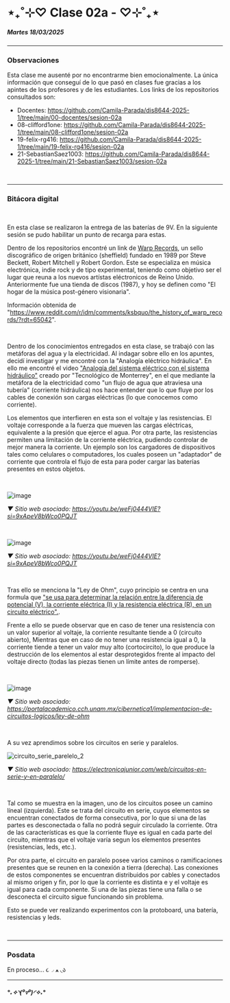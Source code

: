 # ⋆₊˚⊹♡ Clase 02a -  ♡⊹˚₊⋆

##### _Martes 18/03/2025_

***

### Observaciones

<!---Recordar para programar "md" (markdown): 
- https://github.com/adam-p/markdown-here/wiki/Markdown-Cheatsheet 
- https://www.markdownguide.org/basic-syntax/
- El Domingo 30 de marzo cumplí 25... no se porqué me gustaría sentirme orgullosa de ello, que se me reconociera --->

Esta clase me ausenté por no encontrarme bien emocionalmente.
La única información que conseguí de lo que pasó en clases fue gracias a los apintes de los profesores y de les estudiantes.
Los links de los repositorios consultados son:

- Docentes: https://github.com/Camila-Parada/dis8644-2025-1/tree/main/00-docentes/sesion-02a
- 08-clifford1one: https://github.com/Camila-Parada/dis8644-2025-1/tree/main/08-clifford1one/sesion-02a
- 19-felix-rg416:  https://github.com/Camila-Parada/dis8644-2025-1/tree/main/19-felix-rg416/sesion-02a
- 21-SebastianSaez1003: https://github.com/Camila-Parada/dis8644-2025-1/tree/main/21-SebastianSaez1003/sesion-02a
 
<br>

***

### Bitácora digital

<br>


En esta clase se realizaron la entrega de las baterías de 9V. En la siguiente sesión se pudo habilitar un punto de recarga para estas.

Dentro de los repositorios encontré un link de [Warp Records](https://warp.net/), un sello discográfico de origen británico (sheffield) fundado en 1989 por  Steve Beckett, Robert Mitchell y Robert Gordon. Este se especializa en música electrónica, indie rock y de tipo experimental, teniendo como objetivo ser el lugar que reuna a los nuevos artístas eléctronicos de Reino Unido. Anteriormente fue una tienda de discos (1987), y hoy se definen como "El hogar de la música post-género visionaria".

Información obtenida de "https://www.reddit.com/r/idm/comments/ksbquo/the_history_of_warp_records/?rdt=65042".

<br>

Dentro de los conocimientos entregados en esta clase, se trabajó con las metáforas del agua y la electricidad. Al indagar sobre ello en los apuntes, decidí investigar y me encontré con la "Analogía eléctrico hidráulica". En ello me encontré el video ["Analogía del sistema eléctrico con el sistema hidráulico"](https://www.youtube.com/watch?v=weFj0444VIE) creado por "Tecnológico de Monterrey", en el que mediante la metáfora de la electricidad como "un flujo de agua que atraviesa una tubería" (corriente hidráulica) nos hace entender que lo que fluye por los cables de conexión son cargas eléctricas (lo que conocemos como corriente). 

Los elementos que interfieren en esta son el voltaje y las resistencias. El voltaje corresponde a la fuerza que mueven las cargas eléctricas, equivalente a la presión que ejerce el agua. Por otra parte, las resistencias permiten una limitación de la corriente eléctrica, pudiendo controlar de mejor manera la corriente. Un ejemplo son los cargadores de dispositivos tales como celulares o computadores, los cuales poseen un "adaptador" de corriente que controla el flujo de esta para poder cargar las baterías presentes en estos objetos.

<br>

![image](https://github.com/user-attachments/assets/5fdbc4ab-2d71-4915-8c9f-ed2976b7f83d)

_▼ Sitio web asociado: https://youtu.be/weFj0444VIE?si=9xApeV8bWco0PQJT_

<br>

![image](https://github.com/user-attachments/assets/820b19d8-7abe-4a92-91bd-0dd1c6370230)

_▼ Sitio web asociado: https://youtu.be/weFj0444VIE?si=9xApeV8bWco0PQJT_

<br>

Tras ello se menciona la "Ley de Ohm", cuyo principio se centra en una formula que ["se usa para determinar la relación entre la diferencia de potencial (V), la corriente eléctrica (I) y la resistencia eléctrica (R), en un circuito eléctrico".](https://portalacademico.cch.unam.mx/cibernetica1/implementacion-de-circuitos-logicos/ley-de-ohm).

Frente a ello se puede observar que en caso de tener una resistencia con un valor superior al voltaje, la corriente resultante tiende a 0 (circuito abierto), Mientras que en caso de no tener una resistencia igual a 0, la corriente tiende a tener un valor muy alto (cortocircito), lo que produce la destrucción de los elementos al estar desprotegidos frente al impacto del voltaje directo (todas las piezas tienen un límite antes de romperse).

<br>

![image](https://github.com/user-attachments/assets/83a501f3-60fb-44ef-b594-71a86988b28a)

_▼ Sitio web asociado: https://portalacademico.cch.unam.mx/cibernetica1/implementacion-de-circuitos-logicos/ley-de-ohm_

<br>

A su vez aprendimos sobre los circuitos en serie y paralelos. 

![circuito_serie_parelelo_2](https://github.com/user-attachments/assets/e4ee193e-7bd5-4d41-a512-185cd3a7276c)

_▼ Sitio web asociado: https://electronicajunior.com/web/circuitos-en-serie-y-en-paralelo/_

<br>

Tal como se muestra en la imagen, uno de los circuitos posee un camino líneal (izquierda). Este se trata del circuito en serie, cuyos elementos se encuentran conectados de forma consecutiva, por lo que si una de las partes es desconectada o falla no podrá seguir circulado la corriente. Otra de las características es que la corriente fluye es igual en cada parte del circuito, mientras que el voltaje varía segun los elementos presentes (resistencias, leds, etc.).

Por otra parte, el circuito en paralelo posee varios caminos o ramificaciones presentes que se reunen en la conexión a tierra (derecha). Las conexiones de estos componentes se encuentran distribuidos por cables y conectados al mismo origen y fin, por lo que la corriente es distinta e y el voltaje es igual para cada componente. Si una de las piezas tiene una falla o se desconecta el circuito sigue funcionando sin problema.

Esto se puede ver realizando experimentos con la protoboard, una batería, resistencias y leds.

<br>

***

### Posdata

En proceso... ૮◞ ﻌ ◟ა

***

##### _°˖✧◝(⁰▿⁰)◜✧˖°_
